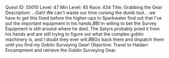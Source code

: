 Quest ID: 55010
Level: 47
Min Level: 45
Race: 434
Title: Grabbing the Gear
Description: ...Gah! We can't waste our time cursing the dumb lout... we have to get this fixed before the higher-ups in Sparkwater find out that I've put the important equipment in his hands.$B$BI'm willing to bet the Survey Equipment is still around where he died. The Satyrs probably pried it from his hands and are still trying to figure out what the complex goblin machinery is, and I doubt they ever will.$B$BGo back there and dispatch them until you find my Goblin Surveying Gear!
Objective: Travel to Haldarr Encampment and retrieve the Goblin Surveying Gear.
